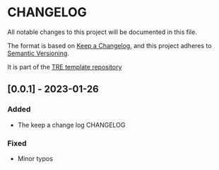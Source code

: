 # CHANGELOG

All notable changes to this project will be documented in this file.

The format is based on [Keep a Changelog](https://keepachangelog.com/en/1.0.0/),
and this project adheres to [Semantic Versioning](https://semver.org/spec/v2.0.0.html).

It is part of the [TRE template repository](https://github.com/nationalarchives/da-tre-template)

## [0.0.1] - 2023-01-26

### Added

- The keep a change log CHANGELOG

### Fixed

- Minor typos
